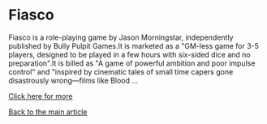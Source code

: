# Fiasco

Fiasco is a role-playing game by Jason Morningstar, independently published by Bully Pulpit Games.It is marketed as a "GM-less game for 3-5 players, designed to be played in a few hours with six-sided dice and no preparation".It is billed as "A game of powerful ambition and poor impulse control" and "inspired by cinematic tales of small time capers gone disastrously wrong—films like Blood ...

[Click here for more](https://en.wikipedia.org/wiki/Fiasco_(role-playing_game))

[Back to the main article](article.html)